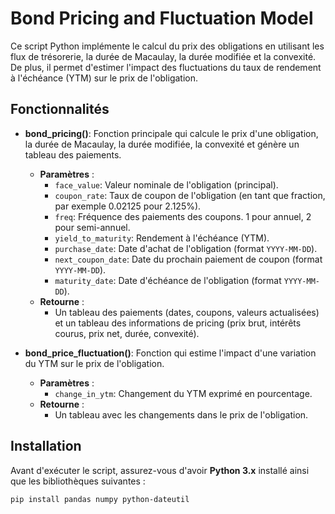# Bond Pricing and Fluctuation Model

Ce script Python implémente le calcul du prix des obligations en utilisant les flux de trésorerie, la durée de Macaulay, la durée modifiée et la convexité. De plus, il permet d'estimer l'impact des fluctuations du taux de rendement à l'échéance (YTM) sur le prix de l'obligation.

## Fonctionnalités

- **bond_pricing()**: Fonction principale qui calcule le prix d'une obligation, la durée de Macaulay, la durée modifiée, la convexité et génère un tableau des paiements.
  - **Paramètres** :
    - `face_value`: Valeur nominale de l'obligation (principal).
    - `coupon_rate`: Taux de coupon de l'obligation (en tant que fraction, par exemple 0.02125 pour 2.125%).
    - `freq`: Fréquence des paiements des coupons. 1 pour annuel, 2 pour semi-annuel.
    - `yield_to_maturity`: Rendement à l'échéance (YTM).
    - `purchase_date`: Date d'achat de l'obligation (format `YYYY-MM-DD`).
    - `next_coupon_date`: Date du prochain paiement de coupon (format `YYYY-MM-DD`).
    - `maturity_date`: Date d'échéance de l'obligation (format `YYYY-MM-DD`).
  - **Retourne** :
    - Un tableau des paiements (dates, coupons, valeurs actualisées) et un tableau des informations de pricing (prix brut, intérêts courus, prix net, durée, convexité).

- **bond_price_fluctuation()**: Fonction qui estime l'impact d'une variation du YTM sur le prix de l'obligation.
  - **Paramètres** :
    - `change_in_ytm`: Changement du YTM exprimé en pourcentage.
  - **Retourne** :
    - Un tableau avec les changements dans le prix de l'obligation.

## Installation

Avant d'exécuter le script, assurez-vous d'avoir **Python 3.x** installé ainsi que les bibliothèques suivantes :

```bash
pip install pandas numpy python-dateutil
